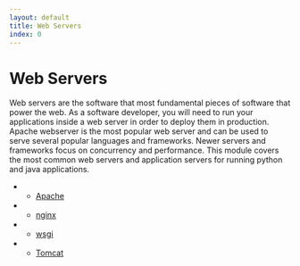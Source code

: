 ```yaml
---
layout: default
title: Web Servers 
index: 0
---
```


Web Servers
===========

Web servers are the software that most fundamental pieces of software that power the web. As a software developer, you will need to run your applications inside a web server in order to deploy them in production. Apache webserver is the most popular web server and can be used to serve several popular languages and frameworks. Newer servers and frameworks focus on concurrency and performance. This module covers the most common web servers and application servers for running python and java applications.

* * <a href='{{ site.baseurl }}/modules/web_servers/apache.html'>Apache</a>
* * <a href='{{ site.baseurl }}/modules/web_servers/nginx.html'>nginx</a>
* * <a href='{{ site.baseurl }}/modules/web_servers/wsgi.html'>wsgi</a>
* * <a href='{{ site.baseurl }}/modules/web_servers/tomcat.html'>Tomcat</a>
